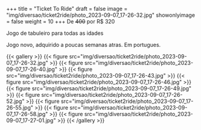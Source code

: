 +++
title = "Ticket To Ride"
draft = false
image = "img/diversao/ticket2ride/photo_2023-09-07_17-26-32.jpg"
showonlyimage = false
weight = 10
+++
De ~~400~~ por <span class="price">R$ 320</span>

Jogo de tabuleiro para todas as idades

<!--more-->

Jogo novo, adquirido a poucas semanas atras. Em portugues.


{{< gallery >}}
{{< figure src="img/diversao/ticket2ride/photo_2023-09-07_17-26-32.jpg" >}}
{{< figure src="img/diversao/ticket2ride/photo_2023-09-07_17-26-40.jpg" >}}
{{< figure src="img/diversao/ticket2ride/photo_2023-09-07_17-26-43.jpg" >}}
{{< figure src="img/diversao/ticket2ride/photo_2023-09-07_17-26-46.jpg" >}}
{{< figure src="img/diversao/ticket2ride/photo_2023-09-07_17-26-49.jpg" >}}
{{< figure src="img/diversao/ticket2ride/photo_2023-09-07_17-26-52.jpg" >}}
{{< figure src="img/diversao/ticket2ride/photo_2023-09-07_17-26-55.jpg" >}}
{{< figure src="img/diversao/ticket2ride/photo_2023-09-07_17-26-58.jpg" >}}
{{< figure src="img/diversao/ticket2ride/photo_2023-09-07_17-27-01.jpg" >}}
{{< /gallery >}}

